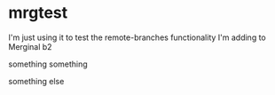 mrgtest
=======

I'm just using it to test the remote-branches functionality I'm adding to Merginal
b2

something something

something else
